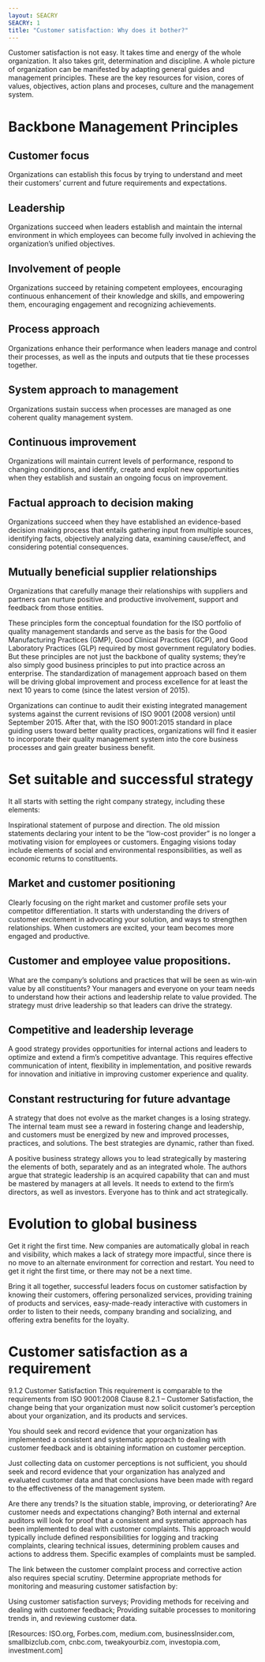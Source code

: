 ```yaml
---
layout: SEACRY
SEACRY: 1
title: "Customer satisfaction: Why does it bother?"
---
```


Customer satisfaction is not easy. It takes time and energy of the whole organization. It also takes grit, determination and discipline. A whole picture of organization can be manifested by adapting general guides and management principles. These are the key resources for vision, cores of values, objectives, action plans and proceses, culture and the management system.

# Backbone Management Principles

## Customer focus
Organizations can establish this focus by trying to understand and meet their customers’ current and future requirements and expectations.

## Leadership
Organizations succeed when leaders establish and maintain the internal environment in which employees can become fully involved in achieving the organization’s unified objectives.

## Involvement of people
Organizations succeed by retaining competent employees, encouraging continuous enhancement of their knowledge and skills, and empowering them, encouraging engagement and recognizing achievements.

## Process approach
Organizations enhance their performance when leaders manage and control their processes, as well as the inputs and outputs that tie these processes together.

## System approach to management
Organizations sustain success when processes are managed as one coherent quality management system.

## Continuous improvement
Organizations will maintain current levels of performance, respond to changing conditions, and identify, create and exploit new opportunities when they establish and sustain an ongoing focus on improvement.

## Factual approach to decision making
Organizations succeed when they have established an evidence-based decision making process that entails gathering input from multiple sources, identifying facts, objectively analyzing data, examining cause/effect, and considering potential consequences.

## Mutually beneficial supplier relationships
Organizations that carefully manage their relationships with suppliers and partners can nurture positive and productive involvement, support and feedback from those entities.

These principles form the conceptual foundation for the ISO portfolio of quality management standards and serve as the basis for the Good Manufacturing Practices (GMP), Good Clinical Practices (GCP), and Good Laboratory Practices (GLP) required by most government regulatory bodies. But these principles are not just the backbone of quality systems; they’re also simply good business principles to put into practice across an enterprise. The standardization of management approach based on them will be driving global improvement and process excellence for at least the next 10 years to come (since the latest version of 2015). 

Organizations can continue to audit their existing integrated management systems against the current revisions of ISO 9001 (2008 version) until September 2015. After that, with the ISO 9001:2015 standard in place guiding users toward better quality practices, organizations will find it easier to incorporate their quality management system into the core business processes and gain greater business benefit.


# Set suitable and successful strategy
It all starts with setting the right company strategy, including these elements:

Inspirational statement of purpose and direction. The old mission statements declaring your intent to be the “low-cost provider” is no longer a motivating vision for employees or customers. Engaging visions today include elements of social and environmental responsibilities, as well as economic returns to constituents.

## Market and customer positioning 
Clearly focusing on the right market and customer profile sets your competitor differentiation. It starts with understanding the drivers of customer excitement in advocating your solution, and ways to strengthen relationships. When customers are excited, your team becomes more engaged and productive.

## Customer and employee value propositions. 
What are the company’s solutions and practices that will be seen as win-win value by all constituents? Your managers and everyone on your team needs to understand how their actions and leadership relate to value provided. The strategy must drive leadership so that leaders can drive the strategy.

## Competitive and leadership leverage 
A good strategy provides opportunities for internal actions and leaders to optimize and extend a firm’s competitive advantage. This requires effective communication of intent, flexibility in implementation, and positive rewards for innovation and initiative in improving customer experience and quality.

## Constant restructuring for future advantage
A strategy that does not evolve as the market changes is a losing strategy. The internal team must see a reward in fostering change and leadership, and customers must be energized by new and improved processes, practices, and solutions. The best strategies are dynamic, rather than fixed.

A positive business strategy allows you to lead strategically by mastering the elements of both, separately and as an integrated whole. The authors argue that strategic leadership is an acquired capability that can and must be mastered by managers at all levels. It needs to extend to the firm’s directors, as well as investors. Everyone has to think and act strategically.


# Evolution to global business
Get it right the first time.
New companies are automatically global in reach and visibility, which makes a lack of strategy more impactful, since there is no move to an alternate environment for correction and restart. You need to get it right the first time, or there may not be a next time.

Bring it all together, successful leaders focus on customer satisfaction by knowing their customers, offering personalized services, providing training of products and services, easy-made-ready interactive with customers in order to listen to their needs, company branding and socializing, and offering extra benefits for the loyalty.


# Customer satisfaction as a requirement
9.1.2	Customer Satisfaction
This requirement is comparable to the requirements from ISO 9001:2008 Clause 8.2.1 – Customer Satisfaction, the change being that your organization must now solicit customer’s perception about your organization, and its products and services.

You should seek and record evidence that your organization has implemented a consistent and systematic approach to dealing with customer feedback and is obtaining information on customer perception.

Just collecting data on customer perceptions is not sufficient, you should seek and record evidence that your organization has analyzed and evaluated customer data and that conclusions have been made with regard to the effectiveness of the management system.

Are there any trends?
Is the situation stable, improving, or deteriorating?
Are customer needs and expectations changing?
Both internal and external auditors will look for proof that a consistent and systematic approach has been implemented to deal with customer complaints. This approach would typically include defined responsibilities for logging and tracking complaints, clearing technical issues, determining problem causes and actions to address them. Specific examples of complaints must be sampled.

The link between the customer complaint process and corrective action also requires special scrutiny. Determine appropriate methods for monitoring and measuring customer satisfaction by:

Using customer satisfaction surveys;
Providing methods for receiving and dealing with customer feedback;
Providing suitable processes to monitoring trends in, and reviewing customer data.



[Resources: ISO.org, Forbes.com, medium.com, businessInsider.com, smallbizclub.com, cnbc.com, tweakyourbiz.com, investopia.com, investment.com]
